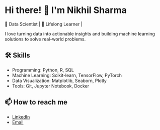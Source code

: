 <!--
**nikhilsharmaa24/nikhilsharmaa24** is a ✨ _special_ ✨ repository because its `README.md` (this file) appears on your GitHub profile.

Here are some ideas to get you started:

- 🔭 I’m currently working on ...
- 🌱 I’m currently learning ...
- 👯 I’m looking to collaborate on ...
- 🤔 I’m looking for help with ...
- 💬 Ask me about ...
- 📫 How to reach me: ...
- 😄 Pronouns: ...
- ⚡ Fun fact: ...
-->

# Hi there! 👋 I'm Nikhil Sharma
🚀 Data Scientist | 🌱 Lifelong Learner | 

I love turning data into actionable insights and building machine learning solutions to solve real-world problems.

## 🛠️ Skills
- Programming: Python, R, SQL
- Machine Learning: Scikit-learn, TensorFlow, PyTorch
- Data Visualization: Matplotlib, Seaborn, Plotly
- Tools: Git, Jupyter Notebook, Docker

## 📫 How to reach me
- [LinkedIn](https://www.linkedin.com/in/nikhilsharma33/)
- [Email](mailto:nikhilsharmaa24@gmail.com)

